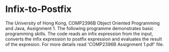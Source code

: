 # Infix-to-Postfix
The University of Hong Kong, COMP2396B Object Oriented Programming and Java, Assignment 1.
The following programme demonstrates basic programming skills. 
The code reads an infix expression from the input, converts the infix expression to postfix expression and evaluates the result of the expresion. 
For more details read 'COMP2396B Assignment 1.pdf' file.
